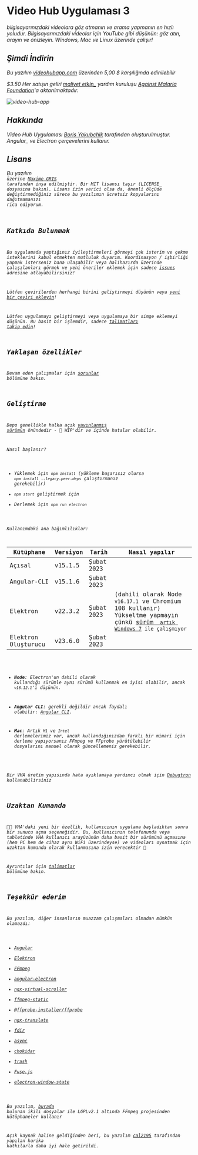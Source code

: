 # Video Hub Uygulaması 3

[<a href="https://videohubapp.com/"><i></a>](https://videohubapp.com/) bilgisayarınızdaki videolara göz atmanın ve arama yapmanın en hızlı yoludur. Bilgisayarınızdaki videolar için YouTube gibi düşünün: göz atın, arayın ve önizleyin. Windows, Mac ve Linux üzerinde çalışır!


## Şimdi İndirin

Bu yazılım [videohubapp.com](https://videohubapp.com/download) üzerinden 5,00 $ karşılığında edinilebilir

$3.50 Her satışın geliri [maliyet etkin_](https://www.givewell.org/charities/top-charities) yardım kuruluşu [Against Malaria Foundation](https://www.againstmalaria.com/)'a aktarılmaktadır.

![video-hub-app](https://user-images.githubusercontent.com/17264277/82097107-3ed91700-96d0-11ea-8679-87fa3e07cd0b.jpg)


## Hakkında

*Video Hub Uygulaması* [Boris Yakubchik](https://videohubapp.com/en/about) tarafından oluşturulmuştur. Angular_ ve _Electron_ çerçevelerini kullanır.


## Lisans

Bu yazılım [<a href="https://github.com/maximegris/angular-electron"><code></a>](https://github.com/maximegris/angular-electron) üzerine [Maxime GRIS](https://github.com/maximegris) tarafından inşa edilmiştir. Bir _MIT_ lisansı taşır (LICENSE_ dosyasına bakın). Lisans izin verici olsa da, önemli ölçüde değiştirmediğiniz sürece bu yazılımın ücretsiz kopyalarını dağıtmamanızı rica ediyorum.


## Katkıda Bulunmak

Bu uygulamada yaptığınız iyileştirmeleri görmeyi çok isterim ve çekme isteklerini kabul etmekten mutluluk duyarım. Koordinasyon / işbirliği yapmak isterseniz bana ulaşabilir veya halihazırda üzerinde çalışılanları görmek ve yeni öneriler eklemek için sadece *[issues](https://github.com/whyboris/Video-Hub-App/issues)* adresine atlayabilirsiniz!

Lütfen çevirilerden herhangi birini geliştirmeyi düşünün veya [yeni bir çeviri ekleyin](https://github.com/whyboris/Video-Hub-App/tree/master/i18n)!

Lütfen uygulamayı geliştirmeyi veya uygulamaya bir simge eklemeyi düşünün. Bu basit bir işlemdir, sadece [talimatları takip edin](https://github.com/whyboris/Video-Hub-App/tree/master/src/app/components/icon)!


## Yaklaşan özellikler

Devam eden çalışmalar için [sorunlar](https://github.com/whyboris/Video-Hub-App/issues) bölümüne bakın.


## Geliştirme

Depo genellikle halka açık [yayınlanmış sürümün](https://github.com/whyboris/Video-Hub-App/releases) önündedir - 🚧 WIP'dir ve içinde hatalar olabilir.

Nasıl başlanır?

- Yüklemek için `npm install` (yükleme başarısız olursa `npm install --legacy-peer-deps` çalıştırmanız gerekebilir)
- `npm start` geliştirmek için
- Derlemek için `npm run electron`

Kullanımdaki ana bağımlılıklar:

| Kütüphane          | Versiyon   | Tarih           | Nasıl yapılır |
| ---------------- | --------- | -------------- | ------- |
| Açısal          | v15.1.5   | Şubat 2023       |         |
| Angular-CLI      | v15.1.6   | Şubat 2023       |         |
| Elektron         | v22.3.2   | Şubat 2023       | (dahili olarak Node `v16.17.1` ve Chromium 108 kullanır) Yükseltme yapmayın çünkü [<a href="https://www.electronjs.org/blog/windows-7-to-8-1-deprecation-notice">sürüm <code> artık Windows 7</a>](https://www.electronjs.org/blog/windows-7-to-8-1-deprecation-notice) ile çalışmıyor |
| Elektron Oluşturucu | v23.6.0   | Şubat 2023       |         |

- **Node**: _Electron_'un dahili olarak kullandığı sürümle aynı sürümü kullanmak en iyisi olabilir, ancak `v18.12.1`'i düşünün.

- **Angular CLI**: gerekli değildir ancak faydalı olabilir: [Angular CLI](https://cli.angular.io).

- **Mac**: Artık `M1` ve `Intel` derlemelerimiz var, ancak kullandığınızdan farklı bir mimari için derleme yapıyorsanız _FFmpeg_ ve _FFprobe_ yürütülebilir dosyalarını manuel olarak güncellemeniz gerekebilir.

Bir VHA üretim yapısında hata ayıklamaya yardımcı olmak için [Debugtron](https://github.com/bytedance/debugtron) kullanabilirsiniz


## Uzaktan Kumanda

👩‍🚀 VHA'daki yeni bir özellik, kullanıcının uygulama başladıktan sonra bir _sunucu_ açma seçeneğidir. Bu, kullanıcının telefonunda veya tabletinde VHA kullanıcı arayüzünün daha basit bir sürümünü açmasına (hem PC hem de cihaz aynı WiFi üzerindeyse) ve videoları oynatmak için uzaktan kumanda olarak kullanmasına izin verecektir 🚀

Ayrıntılar için [talimatlar](https://github.com/whyboris/Video-Hub-App/blob/master/remote/README.md) bölümüne bakın.


## Teşekkür ederim

Bu yazılım, diğer insanların muazzam çalışmaları olmadan mümkün olamazdı:

 - [Angular](https://github.com/angular/angular)
 - [Elektron](https://github.com/electron/electron)
 - [FFmpeg](https://www.ffmpeg.org/)
 - [angular-electron](https://github.com/maximegris/angular-electron)
 - [ngx-virtual-scroller](https://github.com/rintoj/ngx-virtual-scroller)
 - [ffmpeg-static](https://github.com/eugeneware/ffmpeg-static)
 - [@ffprobe-installer/ffprobe](https://github.com/SavageCore/node-ffprobe-installer)
 - [ngx-translate](https://github.com/ngx-translate/core)
 - [fdir](https://github.com/thecodrr/fdir)
 - [async](https://github.com/caolan/async)
 - [chokidar](https://github.com/paulmillr/chokidar)
 - [trash](https://github.com/sindresorhus/trash)
 - [Fuse.js](https://github.com/krisk/Fuse)
 - [electron-window-state](https://github.com/mawie81/electron-window-state)

Bu yazılım, [burada](https://github.com/kribblo/node-ffmpeg-installer#the-binaries) bulunan ikili dosyalar ile LGPLv2.1 altında FFmpeg projesinden kütüphaneler kullanır

Açık kaynak haline geldiğinden beri, bu yazılım [cal2195](https://github.com/cal2195) tarafından yapılan harika katkılarla daha iyi hale getirildi.
